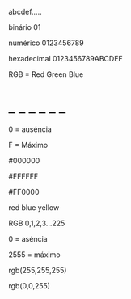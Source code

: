 abcdef.....

binário 01

numérico 0123456789

hexadecimal 0123456789ABCDEF

RGB = Red Green Blue

# _ _ _ _ _ _

0 = auséncia

F = Máximo 

#000000

#FFFFFF

#FF0000

red
blue
yellow

RGB 0,1,2,3...225

0 = aséncia

2555 = máximo

rgb(255,255,255)

rgb(0,0,255)